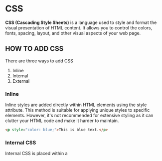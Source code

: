 # CSS
**CSS (Cascading Style Sheets)** is a language used to style and format the visual presentation of HTML content.
It allows you to control the colors, fonts, spacing, layout, and other visual aspects of your web page.


## HOW TO ADD CSS
There are three ways to add CSS
1. Inline
2. Internal 
3. External

### Inline
Inline styles are added directly within HTML elements using the style attribute. This method is suitable for applying unique styles to specific elements. However, it's not recommended for extensive styling as it can clutter your HTML code and make it harder to maintain.
```html
<p style="color: blue;">This is blue text.</p>
```

### Internal CSS
Internal CSS is placed within a <style> tag in the <head> section of the HTML document. This method is useful when you want to apply styles to a specific page and keep the styles separate from other pages. It's a step towards better organization compared to inline styles. 
```html
<head>
    <style>
        p{color:red;}
    </style>
</head>
```

### External CSS:
External CSS involves creating a separate CSS file and linking it to your HTML document using the <link> tag. This method is highly recommended for larger projects and when you want to maintain a consistent style across multiple pages. It promotes separation of concerns and allows for better reusability.
```html
<head>
  <link rel="stylesheet" href="styles.css">
</head>
```
## CSS SELECTORS
Selectors in CSS are used to target specific HTML elements that you want to style. Selectors allow you to apply styles to individual elements, groups of elements, or even all elements of a certain type. CSS selectors play a crucial role in determining which elements will be affected by the styles you define.

### Element Selectors:
Element selectors target specific HTML elements by their tag name. They apply styles to all instances of that element in the document.
```css
p {
  color: blue;
}
```

### Class Selectors:
Class selectors target elements with a specific class attribute. They allow you to apply the same style to multiple elements without affecting other elements with the same tag name.
```css
.highlight {
  background-color: yellow;
}
```

### ID Selectors:
ID selectors target a specific element with a unique id attribute. Unlike classes, id should be unique within the document.
```
#header {
  font-size: 24px;
}
```

### Attribute Selectors:
```
<h2 draggable="true">heading</h2>

p[draggable]{
	color:red;
	{
```

### Universal Selector
```
*{
    color:red;
}
```
## FORMATTING FONTS
### PIXELS AND POINTS
We could either use pixels or points. 

20px - pixels
20pt - points

### EM AND REM
em and rem are units of measurement in CSS that are used for specifying sizes. They are particularly useful for defining font sizes and other dimensions in a way that makes your design more flexible and responsive.
Here's what each unit means:

### em (Relative to Parent Element):
	- em is a relative unit of measurement that's relative to the font size of its parent element.
	- If you set an element's font size to 1em, it will inherit the font size of its parent element. If the parent element has a font size of 16px, the child element will also be 16px.
	- If you set an element's font size to 2em, it will be twice the size of its parent's font size. If the parent has a font size of 16px, the child will be 32px.
```
body {
  font-size: 16px;
}

p {
  font-size: 1.5em; /* 1.5 times the font size of the parent (24px) */
}
```

### rem (Relative to Root Element):
- rem is also a relative unit of measurement, but it's relative to the font size of the root element (usually the <html> element).
- This makes rem more predictable and easier to manage because it doesn't cascade like em. Changes to the font size of a parent element won't affect rem values.
```
html {
  font-size: 16px; /* 1rem is equal to 16px */
}

p {
  font-size: 1.5rem; /* 1.5 times the root font size (24px) */
}
```


## FONT WEIGHT
font-weight: 900;

## FONT FAMILY
fonts.google.com
You must always give a backup font. 

You can transform the text to be uppercase, lowecase, etc, with 
```
text-transform:uppercase;
text-transform:lowercase;
text-transform:none;
text-transform:capitalize;
text-transform:full-width;
text-transform:full-size-kana
```

## THE BOX MODEL
The CSS Box Model is a fundamental concept in web design and layout. It defines how HTML elements are rendered as boxes on a web page and how their content, padding, border, and margin interact to determine their size and spacing.

### Content:
- The innermost part of the box represents the actual content of the HTML element. This is where text, images, or other content is displayed.

### Padding:
- Padding is the space between the content and the element's border. It provides internal spacing within the box.
- You can set padding using properties like padding-top, padding-right, padding-bottom, and padding-left, or shorthand like padding.

### Border:
- The border is the next layer outside the padding. It acts as a boundary around the content and padding.
- You can set the border using properties like border-width, border-style, and border-color, or shorthand like border.

### Margin:
- Margin is the space between the border of an element and neighboring elements. It provides external spacing around the box.
- YOU can set margin using properties like margin-top, margin-right, margin-bottom, and margin-left, or shorthand like margin.

![The Box Model](PROGRAMMING-NOTES/FRONT-ENDENOTES/images/boxmodel.gif)
- 
